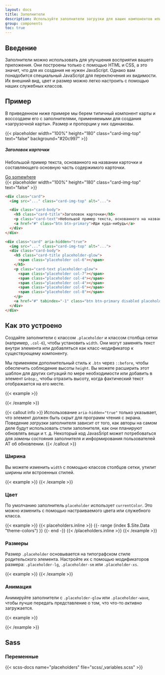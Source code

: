 ```yaml
---
layout: docs
title: Заполнители
description: Используйте заполнители загрузки для ваших компонентов или страниц, чтобы указать, что что-то все еще загружается.
group: components
toc: true
---
```


## Введение

Заполнители можно использовать для улучшения восприятия вашего приложения. Они построены только с помощью HTML и CSS, а это значит, что для их создания не нужен JavaScript. Однако вам понадобится специальный JavaScript для переключения их видимости. Их внешний вид, цвет и размер можно легко настроить с помощью наших служебных классов.

## Пример

В приведенном ниже примере мы берем типичный компонент карты и воссоздаем его с заполнителями, применяемыми для создания «загрузочной карты». Размер и пропорции у них одинаковы.

<div class="bd-example bd-example-placeholder-cards d-flex justify-content-around">
<div class="card">
  {{< placeholder width="100%" height="180" class="card-img-top" text="false" background="#20c997" >}}
  <div class="card-body">
    <h5 class="card-title">Заголовок карточки</h5>
    <p class="card-text">Небольшой пример текста, основанного на названии карточки и составляющего основную часть содержимого карточки.</p>
    <a href="#" class="btn btn-primary">Go somewhere</a>
  </div>
</div>

<div class="card" aria-hidden="true">
  {{< placeholder width="100%" height="180" class="card-img-top" text="false" >}}
  <div class="card-body">
    <div class="h5 card-title placeholder-glow">
      <span class="placeholder col-6"></span>
    </div>
    <p class="card-text placeholder-glow">
      <span class="placeholder col-7"></span>
      <span class="placeholder col-4"></span>
      <span class="placeholder col-4"></span>
      <span class="placeholder col-6"></span>
      <span class="placeholder col-8"></span>
    </p>
    <a href="#" tabindex="-1" class="btn btn-primary disabled placeholder col-6"></a>
  </div>
</div>
</div>

```html
<div class="card">
  <img src="..." class="card-img-top" alt="...">

  <div class="card-body">
    <h5 class="card-title">Заголовок карточки</h5>
    <p class="card-text">Небольшой пример текста, основанного на названии карточки и составляющего основную часть содержимого карточки.</p>
    <a href="#" class="btn btn-primary">Иди куда-нибудь</a>
  </div>
</div>

<div class="card" aria-hidden="true">
  <img src="..." class="card-img-top" alt="...">
  <div class="card-body">
    <h5 class="card-title placeholder-glow">
      <span class="placeholder col-6"></span>
    </h5>
    <p class="card-text placeholder-glow">
      <span class="placeholder col-7"></span>
      <span class="placeholder col-4"></span>
      <span class="placeholder col-4"></span>
      <span class="placeholder col-6"></span>
      <span class="placeholder col-8"></span>
    </p>
    <a href="#" tabindex="-1" class="btn btn-primary disabled placeholder col-6"></a>
  </div>
</div>
```

## Как это устроено

Создайте заполнители с классом `.placeholder` и классом столбца сетки (например, `.col-6`), чтобы установить `width`. Они могут заменять текст внутри элемента или добавляться как класс-модификатор к существующему компоненту.

Мы применяем дополнительный стиль к `.btn` через `::before`, чтобы обеспечить соблюдение высоты `height`. Вы можете расширить этот шаблон для других ситуаций по мере необходимости или добавить в элемент `&nbsp;`, чтобы отразить высоту, когда фактический текст отображается на его месте.

{{< example >}}
<p aria-hidden="true">
  <span class="placeholder col-6"></span>
</p>

<a href="#" tabindex="-1" class="btn btn-primary disabled placeholder col-4" aria-hidden="true"></a>
{{< /example >}}

{{< callout info >}}
Использование `aria-hidden="true"` только указывает, что элемент должен быть скрыт для программ чтения с экрана. Поведение *загрузки* заполнителя зависит от того, как авторы на самом деле будут использовать стили заполнителя, как они планируют обновлять вещи и т. д. Некоторый код JavasSript может потребоваться для *замены* состояния заполнителя и информирования пользователей AT об обновлении.
{{< /callout >}}

### Ширина

Вы можете изменить `width` с помощью классов столбцов сетки, утилит ширины или встроенных стилей.

{{< example >}}
<span class="placeholder col-6"></span>
<span class="placeholder w-75"></span>
<span class="placeholder" style="width: 25%;"></span>
{{< /example >}}

### Цвет

По умолчанию заполнитель `placeholder` использует `currentColor`. Это можно изменить с помощью настраиваемого цвета или служебного класса.

{{< example >}}
<span class="placeholder col-12"></span>
{{< placeholders.inline >}}
{{- range (index $.Site.Data "theme-colors") }}
<span class="placeholder col-12 bg-{{ .name }}"></span>
{{- end -}}
{{< /placeholders.inline >}}
{{< /example >}}

### Размеры

Размер `.placeholder` основывается на типографском стиле родительского элемента. Настройте их с помощью модификаторов размера: `.placeholder-lg`, `.placeholder-sm` или `.placeholder-xs`.

{{< example >}}
<span class="placeholder col-12 placeholder-lg"></span>
<span class="placeholder col-12"></span>
<span class="placeholder col-12 placeholder-sm"></span>
<span class="placeholder col-12 placeholder-xs"></span>
{{< /example >}}

### Анимация

Анимируйте заполнители с `.placeholder-glow` или `.placeholder-wave`, чтобы лучше передать представление о том, что что-то _активно_ загружается.

{{< example >}}
<p class="placeholder-glow">
  <span class="placeholder col-12"></span>
</p>

<p class="placeholder-wave">
  <span class="placeholder col-12"></span>
</p>
{{< /example >}}

## Sass

### Переменные

{{< scss-docs name="placeholders" file="scss/_variables.scss" >}}
